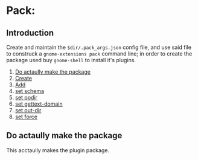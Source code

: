 Pack:
=====

## Introduction

Create and maintain the `$dir/.pack_args.json` config file, and use said file to construck a `gnome-extensions pack` command line; in order to create the package used buy `gnome-shell` to install it's plugins.

1. [Do actaully make the package](#do-actually-make-the-package)
1. [Create](#create)
1. [Add](#add)
1. [set schema](#set-schema)
1. [set podir](#set-podir)
1. [set gettext-domain](#set-gettext-domain)
1. [set out-dir](#set-out-dir)
1. [set force](#set-force)


## Do actaully make the package

This acctaully makes the plugin package.
